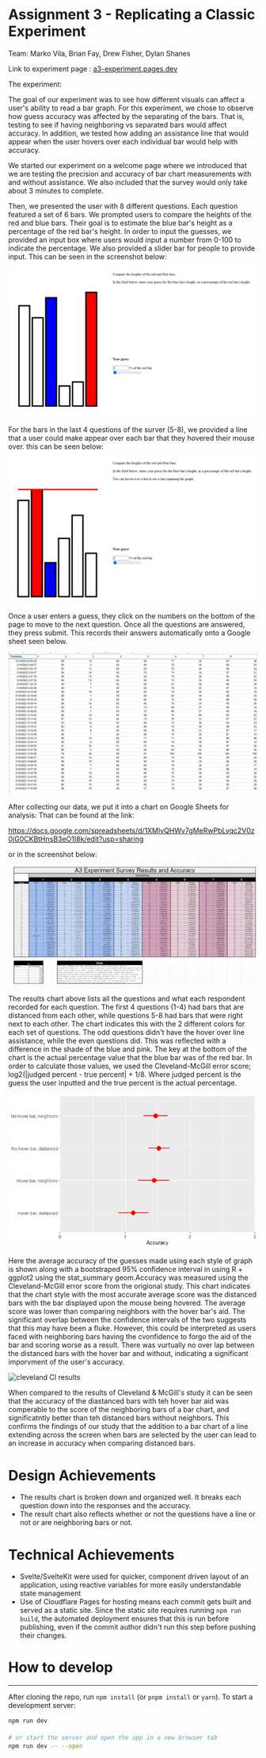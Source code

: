 Assignment 3 - Replicating a Classic Experiment  
===
Team:
Marko Vila, Brian Fay, Drew Fisher, Dylan Shanes

Link to experiment page : [a3-experiment.pages.dev](a3-experiment.pages.dev)

The experiment:

The goal of our experiment was to see how different visuals can affect a user's ability to read a bar graph.
For this experiment, we chose to observe how guess accuracy was affected by the separating of the bars. That is, testing to see
if having neighboring vs separated bars would affect accuracy. In addition, we tested how adding an assistance line that would appear
when the user hovers over each individual bar would help with accuracy.

We started our experiment on a welcome page where we introduced that we are testing the precision and accuracy
of bar chart measurements with and without assistance. We also included that the survey would only take about 3 minutes to complete.

Then, we presented the user with 8 different questions. Each question featured a set of 6 bars. We prompted users to compare
the heights of the red and blue bars. Their goal is to estimate the blue bar's height as a percentage of the red bar's height.
In order to input the guesses, we provided an input box where users would input a number from 0-100 to indicate the percentage.
We also provided a slider bar for people to provide input. This can be seen in the screenshot below: 

![img_1.png](BarGraph.png)

For the bars in the last 4 questions of the surver (5-8), we provided a line that a user could make appear over each bar that they hovered their mouse over.
this can be seen below:

![img_2.png](BarsWithLine.png)

Once a user enters a guess, they click on the numbers on the bottom of the page to move to the next question. Once all the 
questions are answered, they press submit. This records their answers automatically onto a Google sheet seen below.

![img.png](RawData.png)

After collecting our data, we put it into a chart on Google Sheets for analysis: That can be found at the link:

https://docs.google.com/spreadsheets/d/1XMlvQHWv7gMeRwPbLvqc2V0z0jG0CKBtHnsB3eO1I8k/edit?usp=sharing

or in the screenshot below:
![img_3.png](ResultsScreenshot.png)

The results chart above lists all the questions and what each respondent recorded for each question. The first 4 questions (1-4)
had bars that are distanced from each other, while questions 5-8 had bars that were right next to each other. The chart indicates this
with the 2 different colors for each set of questions. The odd questions didn't have the hover over line assistance, while the even questions did.
This was reflected with a difference in the shade of the blue and pink. The key at the bottom of the chart is the actual percentage value that the blue bar was 
of the red bar. In order to calculate those values, we used the Cleveland-McGill error score; log2(|judged percent - true percent| + 1/8. Where judged percent is
the guess the user inputted and the true percent is the actual percentage. 

![CI graph](R/000010.png)

Here the average accuracy of the guesses made using each style of graph is shown along with a bootstraped 95% confidence interval in using R + ggplot2 using the stat_summary geom.Accuracy was measured using the Cleveland-McGill error score from the origional study. This chart indicates that the chart style with the  most accurate average score was the distanced bars with the bar displayed upon the mouse being hovered. The average score was lower than comparing neighbors with the hover bar's aid. The significant overlap between the confidence intervals of the two suggests that this may have been a fluke. However, this could be interpreted as users faced with neighboring bars having the cvonfidence to forgo the aid of the bar and scoring worse as a result. There was vurtually no over lap between the distanced bars with the hover bar and without, indicating a significant imporvment of the user's accuracy.

![cleveland CI results ](img/cleveland-results.png)

When compared to the results of Cleveland & McGill's study it can be seen that the accuracy of the diastanced bars with teh hover bar aid was comperable to the score of the neighboring bars of a bar chart, and significatntly better than teh distanced bars without neighbors. This confirms the findings of our study that the addition to a bar chart of a line extending across the screen when bars are selected by the user can lead to an increase in accuracy when comparing distanced bars. 

# Design Achievements
* The results chart is broken down and organized well. It breaks each question down into the responses and the accuracy.
* The result chart also reflects whether or not the questions have a line or not or are neighboring bars or not. 

# Technical Achievements
* Svelte/SvelteKit were used for quicker, component driven layout of an application, using reactive variables for more easily understandable state management
* Use of Cloudflare Pages for hosting means each commit gets built and served as a static site. Since the static site requires running `npm run build`, the automated deployment ensures that this is run before publishing, even if the commit author didn't run this step before pushing their changes.
# How to develop
---

After cloning the repo, run `npm install` (or `pnpm install` or `yarn`).
To start a development server:

```bash
npm run dev

# or start the server and open the app in a new browser tab
npm run dev -- --open
```
